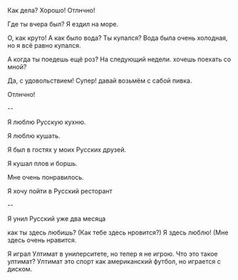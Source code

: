 Как дела?
Хорошо!
Отлнчно!

Где ты вчера был?
Я ездил на море.

О, как круто! А как было вода? Ты купался?
Вода была очень холодная, но я всё равно купался.

А когда ты поедешь ещё роз?
На следующий недели. хочешь поехать со мной?

Да, с удовольствием!
Супер! давай возьмём с сабой пивка.

Отлнчно!

--

Я люблю Русскую кухню.

Я люблю кушать.

Я был в гостях у моих Русских друзей.

Я кушал плов и боршь.

Мне очень понравилось.

Я хочу пойти в Русский ресторант

--

Я унил Русский уже два месяца

как ты здесь любишь? (Как тебе здесь нровится?)
Я здесь люблю! (Мне здесь очень нравится.

Я играл Ултимат в унилерситете, но тепер я не игрою.
Что это такое ултимат?
Ултимат это спорт как американский футбол, но играется с диском.
